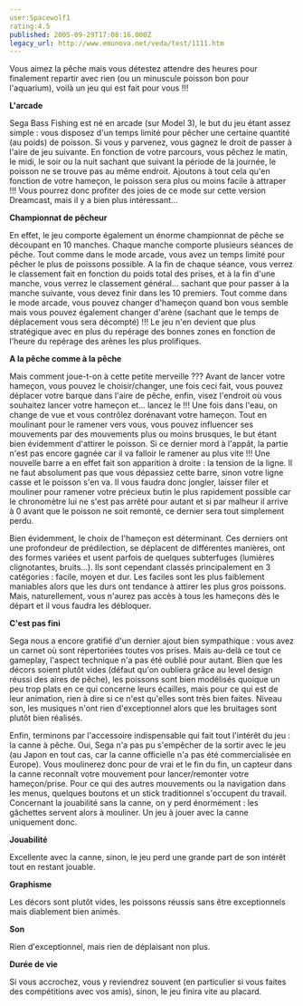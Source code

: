 ```yaml
---
user:Spacewolf1
rating:4.5
published: 2005-09-29T17:08:16.000Z
legacy_url: http://www.emunova.net/veda/test/1111.htm
---
```

Vous aimez la pêche mais vous détestez attendre des heures pour finalement repartir avec rien (ou un minuscule poisson bon pour l'aquarium), voilà un jeu qui est fait pour vous !!!  

  

**L'arcade**  

Sega Bass Fishing est né en arcade (sur Model 3), le but du jeu étant assez simple : vous disposez d'un temps limité pour pêcher une certaine quantité (au poids) de poisson. Si vous y parvenez, vous gagnez le droit de passer à l'aire de jeu suivante. En fonction de votre parcours, vous pêchez le matin, le midi, le soir ou la nuit sachant que suivant la période de la journée, le poisson ne se trouve pas au même endroit. Ajoutons à tout cela qu'en fonction de votre hameçon, le poisson sera plus ou moins facile à attraper !!! Vous pourrez donc profiter des joies de ce mode sur cette version Dreamcast, mais il y a bien plus intéressant...  

  

**Championnat de pêcheur**  

En effet, le jeu comporte également un énorme championnat de pêche se découpant en 10 manches. Chaque manche comporte plusieurs séances de pêche. Tout comme dans le mode arcade, vous avez un temps limité pour pêcher le plus de poissons possible. A la fin de chaque séance, vous verrez le classement fait en fonction du poids total des prises, et à la fin d'une manche, vous verrez le classement général... sachant que pour passer à la manche suivante, vous devez finir dans les 10 premiers. Tout comme dans le mode arcade, vous pouvez changer d'hameçon quand bon vous semble mais vous pouvez également changer d'arène (sachant que le temps de déplacement vous sera décompté) !!! Le jeu n'en devient que plus stratégique avec en plus du repérage des bonnes zones en fonction de l'heure du repérage des arènes les plus prolifiques.  

  

**A la pêche comme à la pêche**  

Mais comment joue-t-on à cette petite merveille ??? Avant de lancer votre hameçon, vous pouvez le choisir/changer, une fois ceci fait, vous pouvez déplacer votre barque dans l'aire de pêche, enfin, visez l'endroit où vous souhaitez lancer votre hameçon et... lancez le !!! Une fois dans l'eau, on change de vue et vous contrôlez dorénavant votre hameçon. Tout en moulinant pour le ramener vers vous, vous pouvez influencer ses mouvements par des mouvements plus ou moins brusques, le but étant bien évidemment d'attirer le poisson. Si ce dernier mord à l'appât, la partie n'est pas encore gagnée car il va falloir le ramener au plus vite !!! Une nouvelle barre a en effet fait son apparition à droite : la tension de la ligne. Il ne faut absolument pas que vous dépassiez cette barre, sinon votre ligne casse et le poisson s'en va. Il vous faudra donc jongler, laisser filer et mouliner pour ramener votre précieux butin le plus rapidement possible car le chronomètre lui ne s'est pas arrêté pour autant et si par malheur il arrive à 0 avant que le poisson ne soit remonté, ce dernier sera tout simplement perdu.  

Bien évidemment, le choix de l'hameçon est déterminant. Ces derniers ont une profondeur de prédilection, se déplacent de différentes manières, ont des formes variées et usent parfois de quelques subterfuges (lumières clignotantes, bruits...). Ils sont cependant classés principalement en 3 catégories : facile, moyen et dur. Les faciles sont les plus faiblement maniables alors que les durs ont tendance à attirer les plus gros poissons. Mais, naturellement, vous n'aurez pas accès à tous les hameçons dès le départ et il vous faudra les débloquer.  

  

**C'est pas fini**  

Sega nous a encore gratifié d'un dernier ajout bien sympathique : vous avez un carnet où sont répertoriées toutes vos prises. Mais au-delà ce tout ce gameplay, l'aspect technique n'a pas été oublié pour autant. Bien que les décors soient plutôt vides (défaut qu'on oubliera grâce au level design réussi des aires de pêche), les poissons sont bien modélisés quoique un peu trop plats en ce qui concerne leurs écailles, mais pour ce qui est de leur animation, rien à dire si ce n'est qu'elles sont très bien faites. Niveau son, les musiques n'ont rien d'exceptionnel alors que les bruitages sont plutôt bien réalisés.  

Enfin, terminons par l'accessoire indispensable qui fait tout l'intérêt du jeu : la canne à pêche. Oui, Sega n'a pas pu s'empêcher de la sortir avec le jeu (au Japon en tout cas, car la canne officielle n'a pas été commercialisée en Europe). Vous moulinerez donc pour de vrai et le fin du fin, un capteur dans la canne reconnaît votre mouvement pour lancer/remonter votre hameçon/prise. Pour ce qui des autres mouvements ou la navigation dans les menus, quelques boutons et un stick traditionnel s'occupent du travail. Concernant la jouabilité sans la canne, on y perd énormément : les gâchettes servent alors à mouliner. Un jeu à jouer avec la canne uniquement donc.  

  

  

**Jouabilité**  

Excellente avec la canne, sinon, le jeu perd une grande part de son intérêt tout en restant jouable.  

**Graphisme**  

Les décors sont plutôt vides, les poissons réussis sans être exceptionnels mais diablement bien animés.  

**Son**  

Rien d'exceptionnel, mais rien de déplaisant non plus.  

**Durée de vie**  

Si vous accrochez, vous y reviendrez souvent (en particulier si vous faites des compétitions avec vos amis), sinon, le jeu finira vite au placard.